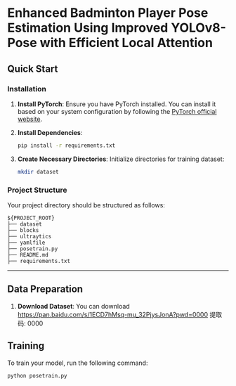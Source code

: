 # Enhanced Badminton Player Pose Estimation Using Improved YOLOv8-Pose with Efficient Local Attention

## Quick Start

### Installation

1. **Install PyTorch**:
   Ensure you have PyTorch installed. You can install it based on your system configuration by following the [PyTorch official website](https://pytorch.org/get-started/locally/).

2. **Install Dependencies**:
   ```bash
   pip install -r requirements.txt
   ```
3. **Create Necessary Directories**:
   Initialize directories for training dataset:
   ```bash
   mkdir dataset
   ```

### Project Structure
Your project directory should be structured as follows:
```plaintext
${PROJECT_ROOT}
├── dataset
├── blocks
├── ultraytics
├── yamlfile
├── posetrain.py
├── README.md
├── requirements.txt
```

---

## Data Preparation

1. **Download Dataset**:
   You can download https://pan.baidu.com/s/1ECD7hMsq-mu_32PjysJonA?pwd=0000 提取码: 0000

## Training

To train your model, run the following command:
```bash
python posetrain.py
```

